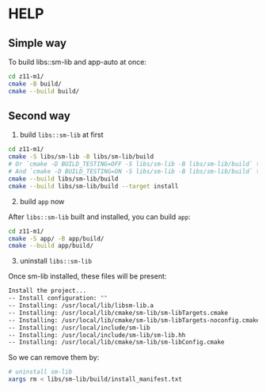 # HELP

## Simple way

To build libs::sm-lib and app-auto at once:

```bash
cd z11-m1/
cmake -B build/
cmake --build build/
```


## Second way

1. build `libs::sm-lib` at first

```bash
cd z11-m1/
cmake -S libs/sm-lib -B libs/sm-lib/build
# Or `cmake -D BUILD_TESTING=OFF -S libs/sm-lib -B libs/sm-lib/build` to skip tests
# And `cmake -D BUILD_TESTING=ON -S libs/sm-lib -B libs/sm-lib/build` to enable tests
cmake --build libs/sm-lib/build
cmake --build libs/sm-lib/build --target install
```

2. build `app` now

After `libs::sm-lib` built and installed, you can build `app`:

```bash
cd z11-m1/
cmake -S app/ -B app/build/
cmake --build app/build/
```

3. uninstall `libs::sm-lib`

Once sm-lib installed, these files will be present:

```bash
Install the project...
-- Install configuration: ""
-- Installing: /usr/local/lib/libsm-lib.a
-- Installing: /usr/local/lib/cmake/sm-lib/sm-libTargets.cmake
-- Installing: /usr/local/lib/cmake/sm-lib/sm-libTargets-noconfig.cmake
-- Installing: /usr/local/include/sm-lib
-- Installing: /usr/local/include/sm-lib/sm-lib.hh
-- Installing: /usr/local/lib/cmake/sm-lib/sm-libConfig.cmake
```

So we can remove them by:

```bash
# uninstall sm-lib
xargs rm < libs/sm-lib/build/install_manifest.txt
```



